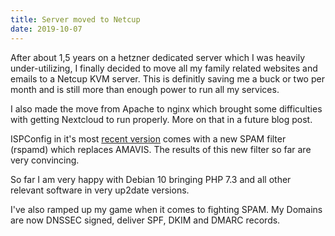 ```yaml
---
title: Server moved to Netcup
date: 2019-10-07
---
```


After about 1,5 years on a hetzner dedicated server which I was heavily under-utilizing, I finally decided to move all my family related websites and emails to a Netcup KVM server.
This is definitly saving me a buck or two per month and is still more than enough power to run all my services.

I also made the move from Apache to nginx which brought some difficulties with getting Nextcloud to run properly. More on that in a future blog post.

ISPConfig in it's most [recent version](https://www.ispconfig.org/blog/ispconfig-3-1-15-released/) comes with a new SPAM filter (rspamd) which replaces AMAVIS. The results of this
new filter so far are very convincing.

So far I am very happy with Debian 10 bringing PHP 7.3 and all other relevant software in very up2date versions.

I've also ramped up my game when it comes to fighting SPAM. My Domains are now DNSSEC signed, deliver SPF, DKIM and DMARC records.